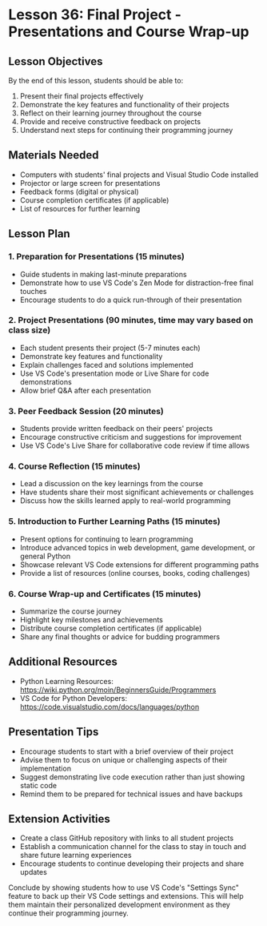 # Lesson 36: Final Project - Presentations and Course Wrap-up

## Lesson Objectives
By the end of this lesson, students should be able to:
1. Present their final projects effectively
2. Demonstrate the key features and functionality of their projects
3. Reflect on their learning journey throughout the course
4. Provide and receive constructive feedback on projects
5. Understand next steps for continuing their programming journey

## Materials Needed
- Computers with students' final projects and Visual Studio Code installed
- Projector or large screen for presentations
- Feedback forms (digital or physical)
- Course completion certificates (if applicable)
- List of resources for further learning

## Lesson Plan

### 1. Preparation for Presentations (15 minutes)
- Guide students in making last-minute preparations
- Demonstrate how to use VS Code's Zen Mode for distraction-free final touches
- Encourage students to do a quick run-through of their presentation

### 2. Project Presentations (90 minutes, time may vary based on class size)
- Each student presents their project (5-7 minutes each)
- Demonstrate key features and functionality
- Explain challenges faced and solutions implemented
- Use VS Code's presentation mode or Live Share for code demonstrations
- Allow brief Q&A after each presentation

### 3. Peer Feedback Session (20 minutes)
- Students provide written feedback on their peers' projects
- Encourage constructive criticism and suggestions for improvement
- Use VS Code's Live Share for collaborative code review if time allows

### 4. Course Reflection (15 minutes)
- Lead a discussion on the key learnings from the course
- Have students share their most significant achievements or challenges
- Discuss how the skills learned apply to real-world programming

### 5. Introduction to Further Learning Paths (15 minutes)
- Present options for continuing to learn programming
- Introduce advanced topics in web development, game development, or general Python
- Showcase relevant VS Code extensions for different programming paths
- Provide a list of resources (online courses, books, coding challenges)

### 6. Course Wrap-up and Certificates (15 minutes)
- Summarize the course journey
- Highlight key milestones and achievements
- Distribute course completion certificates (if applicable)
- Share any final thoughts or advice for budding programmers

## Additional Resources
- Python Learning Resources: https://wiki.python.org/moin/BeginnersGuide/Programmers
- VS Code for Python Developers: https://code.visualstudio.com/docs/languages/python

## Presentation Tips
- Encourage students to start with a brief overview of their project
- Advise them to focus on unique or challenging aspects of their implementation
- Suggest demonstrating live code execution rather than just showing static code
- Remind them to be prepared for technical issues and have backups

## Extension Activities
- Create a class GitHub repository with links to all student projects
- Establish a communication channel for the class to stay in touch and share future learning experiences
- Encourage students to continue developing their projects and share updates

Conclude by showing students how to use VS Code's "Settings Sync" feature to back up their VS Code settings and extensions. This will help them maintain their personalized development environment as they continue their programming journey.
